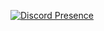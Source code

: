 [![Discord Presence](https://lanyard.cnrad.dev/api/799053465757286452)](https://discord.com/users/799053465757286452)
